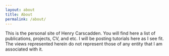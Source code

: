 ```yaml
---
layout: about
title: About
permalink: /about/
---
```


This is the personal site of Henry Carscadden. You will find here a list of publications, projects, CV, and etc. I will
be posting tutorials here as I see fit. The views represented herein do not represent those of any entity that I am associated with it.

